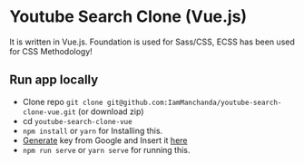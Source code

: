 # Youtube Search Clone (Vue.js)

It is written in Vue.js. Foundation is used for Sass/CSS, ECSS has been used for CSS Methodology!


## Run app locally

- Clone repo `git clone git@github.com:IamManchanda/youtube-search-clone-vue.git` (or download zip)
- cd `youtube-search-clone-vue`
- `npm install` or `yarn` for Installing this.
- [Generate](https://developers.google.com/youtube/v3/getting-started) key from Google and Insert it [here](https://github.com/IamManchanda/youtube-search-clone-vue/blob/master/src/pages/home/index.vue#L24)
- `npm run serve` or `yarn serve` for running this.
